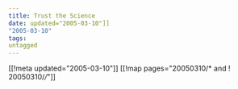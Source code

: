 ```yaml
---
title: Trust the Science
date: updated="2005-03-10"]]
"2005-03-10"
tags:
untagged
---
```

[[!meta updated="2005-03-10"]]
[[!map pages="20050310/* and ! 20050310/*/*"]]
